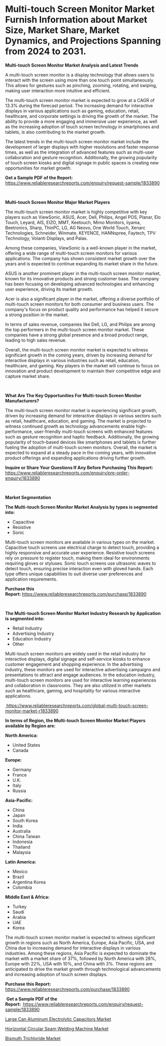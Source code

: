 <p><h1>Multi-touch Screen Monitor Market Furnish Information about Market Size, Market Share, Market Dynamics, and Projections Spanning from 2024 to 2031.</h1></p><p><strong>Multi-touch Screen Monitor Market Analysis and Latest Trends</strong></p>
<p><p>A multi-touch screen monitor is a display technology that allows users to interact with the screen using more than one touch point simultaneously. This allows for gestures such as pinching, zooming, rotating, and swiping, making user interaction more intuitive and efficient.</p><p>The multi-touch screen monitor market is expected to grow at a CAGR of 13.3% during the forecast period. The increasing demand for interactive displays in various applications such as gaming, education, retail, healthcare, and corporate settings is driving the growth of the market. The ability to provide a more engaging and immersive user experience, as well as the increasing adoption of touch screen technology in smartphones and tablets, is also contributing to the market growth.</p><p>The latest trends in the multi-touch screen monitor market include the development of larger displays with higher resolutions and faster response times, as well as the integration of advanced features such as multi-user collaboration and gesture recognition. Additionally, the growing popularity of touch screen kiosks and digital signage in public spaces is creating new opportunities for market growth.</p></p>
<p><strong>Get a Sample PDF of the Report:&nbsp;</strong> <a href="https://www.reliableresearchreports.com/enquiry/request-sample/1833890">https://www.reliableresearchreports.com/enquiry/request-sample/1833890</a></p>
<p>&nbsp;</p>
<p><strong>Multi-touch Screen Monitor Major Market Players</strong></p>
<p><p>The multi-touch screen monitor market is highly competitive with key players such as ViewSonic, ASUS, Acer, Dell, Philips, Angel POS, Planar, Elo Touch, Leyard, AIS, EIZO, MMT, Keetouch, Mimo Monitors, iiyama, Beetronics, Sharp, ThinPC, LG, AG Neovo, One World Touch, Xenarc Technologies, Schneider, Winmate, KEYENCE, HANNspree, Faytech, TPV Technology, Volanti Displays, and Palas.</p><p>Among these companies, ViewSonic is a well-known player in the market, offering a wide range of multi-touch screen monitors for various applications. The company has shown consistent market growth over the years and is expected to continue expanding its market share in the future.</p><p>ASUS is another prominent player in the multi-touch screen monitor market, known for its innovative products and strong customer base. The company has been focusing on developing advanced technologies and enhancing user experience, driving its market growth.</p><p>Acer is also a significant player in the market, offering a diverse portfolio of multi-touch screen monitors for both consumer and business users. The company's focus on product quality and performance has helped it secure a strong position in the market.</p><p>In terms of sales revenue, companies like Dell, LG, and Philips are among the top performers in the multi-touch screen monitor market. These companies have a strong global presence and a broad product range, leading to high sales revenue.</p><p>Overall, the multi-touch screen monitor market is expected to witness significant growth in the coming years, driven by increasing demand for interactive displays in various industries such as retail, education, healthcare, and gaming. Key players in the market will continue to focus on innovation and product development to maintain their competitive edge and capture market share.</p></p>
<p>&nbsp;</p>
<p><strong>What Are The Key Opportunities For Multi-touch Screen Monitor Manufacturers?</strong></p>
<p><p>The multi-touch screen monitor market is experiencing significant growth, driven by increasing demand for interactive displays in various sectors such as retail, healthcare, education, and gaming. The market is projected to witness continued growth as technology advancements enable high-performance, user-friendly multi-touch screens with enhanced features such as gesture recognition and haptic feedback. Additionally, the growing popularity of touch-based devices like smartphones and tablets is further fueling the adoption of multi-touch screen monitors. Overall, the market is expected to expand at a steady pace in the coming years, with innovative product offerings and expanding applications driving further growth.</p></p>
<p><strong>Inquire or Share Your Questions If Any Before Purchasing This Report:</strong> <a href="https://www.reliableresearchreports.com/enquiry/pre-order-enquiry/1833890">https://www.reliableresearchreports.com/enquiry/pre-order-enquiry/1833890</a></p>
<p>&nbsp;</p>
<p><strong>Market Segmentation</strong></p>
<p><strong>The Multi-touch Screen Monitor Market Analysis by types is segmented into:</strong></p>
<p><ul><li>Capacitive</li><li>Resistive</li><li>Sonic</li></ul></p>
<p><p>Multi-touch screen monitors are available in various types on the market. Capacitive touch screens use electrical charge to detect touch, providing a highly responsive and accurate user experience. Resistive touch screens rely on pressure to register touch, making them ideal for environments requiring gloves or styluses. Sonic touch screens use ultrasonic waves to detect touch, ensuring precise interaction even with gloved hands. Each type offers unique capabilities to suit diverse user preferences and application requirements.</p></p>
<p><strong>Purchase this Report:&nbsp;</strong><a href="https://www.reliableresearchreports.com/purchase/1833890">https://www.reliableresearchreports.com/purchase/1833890</a></p>
<p>&nbsp;</p>
<p><strong>The Multi-touch Screen Monitor Market Industry Research by Application is segmented into:</strong></p>
<p><ul><li>Retail Industry</li><li>Advertising Industry</li><li>Education Industry</li><li>Other</li></ul></p>
<p><p>Multi-touch screen monitors are widely used in the retail industry for interactive displays, digital signage and self-service kiosks to enhance customer engagement and shopping experience. In the advertising industry, these monitors are used for interactive advertising campaigns and presentations to attract and engage audiences. In the education industry, multi-touch screen monitors are used for interactive learning experiences and collaboration in classrooms. They are also utilized in other markets such as healthcare, gaming, and hospitality for various interactive applications.</p></p>
<p><a href="https://www.reliableresearchreports.com/global-multi-touch-screen-monitor-market-r1833890">&nbsp;https://www.reliableresearchreports.com/global-multi-touch-screen-monitor-market-r1833890</a></p>
<p><strong>In terms of Region, the Multi-touch Screen Monitor Market Players available by Region are:</strong></p>
<p>
    <p> <strong> North America: </strong>
        <ul>
            <li>United States</li>
            <li>Canada</li>
        </ul>
        </p> 
    <p> <strong> Europe: </strong>
        <ul>
            <li>Germany</li>
            <li>France</li>
            <li>U.K.</li>
            <li>Italy</li>
            <li>Russia</li>
        </ul>
        </p> 
    <p> <strong> Asia-Pacific: </strong>
        <ul>
            <li>China</li>
            <li>Japan</li>
            <li>South Korea</li>
            <li>India</li>
            <li>Australia</li>
            <li>China Taiwan</li>
            <li>Indonesia</li>
            <li>Thailand</li>
            <li>Malaysia</li>
        </ul>
        </p> 
    <p> <strong> Latin America: </strong>
        <ul>
            <li>Mexico</li>
            <li>Brazil</li>
            <li>Argentina Korea</li>
            <li>Colombia</li>
        </ul>
        </p> 
    <p> <strong> Middle East & Africa: </strong>
        <ul>
            <li>Turkey</li>
            <li>Saudi</li>
            <li>Arabia</li>
            <li>UAE</li>
            <li>Korea</li>
        </ul>
    </p>
    </p>
<p><p>The multi-touch screen monitor market is expected to witness significant growth in regions such as North America, Europe, Asia Pacific, USA, and China due to increasing demand for interactive displays in various industries. Among these regions, Asia Pacific is expected to dominate the market with a market share of 37%, followed by North America with 28%, Europe with 22%, USA with 10%, and China with 3%. These regions are anticipated to drive the market growth through technological advancements and increasing adoption of touch screen displays.</p></p>
<p><strong>Purchase this Report: </strong><a href="https://www.reliableresearchreports.com/purchase/1833890">https://www.reliableresearchreports.com/purchase/1833890</a></p>
<p>&nbsp;<strong>Get a Sample PDF of the Report:&nbsp;&nbsp;</strong><a href="https://www.reliableresearchreports.com/enquiry/request-sample/1833890">https://www.reliableresearchreports.com/enquiry/request-sample/1833890</a></p>
<p><strong></strong></p>
<p><p><a href="https://medium.com/@keith.sutherland8067/large-can-aluminum-electrolytic-capacitors-industry-analysis-report-its-market-size-growing-with-a-1f7096350953">Large Can Aluminum Electrolytic Capacitors Market</a></p><p><a href="https://medium.com/@sarabits4122023/global-horizontal-circular-seam-welding-machine-market-size-share-analysis-by-product-type-by-f51534ce1b71">Horizontal Circular Seam Welding Machine Market</a></p><p><a href="https://medium.com/@lavernacole31/bismuth-trichloride-market-outlook-and-forecast-from-2024-to-2031-8a7014507965">Bismuth Trichloride Market</a></p></p>